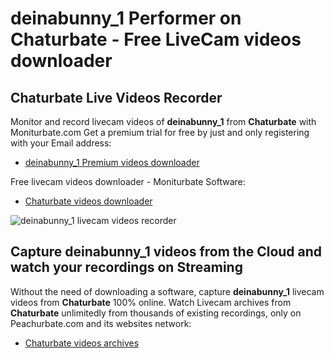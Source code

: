 # deinabunny_1 Performer on Chaturbate - Free LiveCam videos downloader

## Chaturbate Live Videos Recorder

Monitor and record livecam videos of **deinabunny_1** from **Chaturbate** with Moniturbate.com
Get a premium trial for free by just and only registering with your Email address:
* [deinabunny_1 Premium videos downloader](https://moniturbate.com/request-demo-licence-key.html)

Free livecam videos downloader - Moniturbate Software:
* [Chaturbate videos downloader](https://moniturbate.com/moniturbate-download-software.html)

![deinabunny_1 livecam videos recorder](https://peachurnet.com/templates/moniturbate-software.png)


## Capture deinabunny_1 videos from the Cloud and watch your recordings on Streaming

Without the need of downloading a software, capture **deinabunny_1** livecam videos from **Chaturbate** 100% online.
Watch Livecam archives from **Chaturbate** unlimitedly from thousands of existing recordings, only on Peachurbate.com and its websites network:
* [Chaturbate videos archives](https://peachurnet.com/)